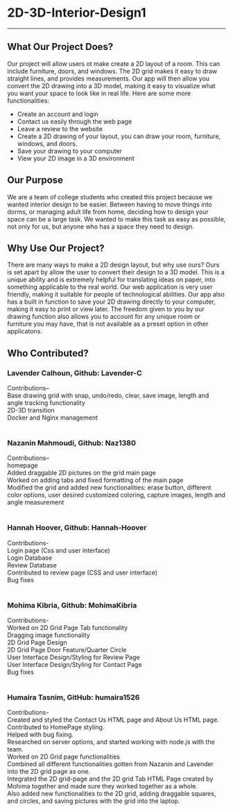 # 2D-3D-Interior-Design1
-----
## What Our Project Does?
Our project will allow users ot make create a 2D layout of a room. This can include furniture, doors, and windows. The 2D grid makes it easy to draw straight lines, and provides measurements. Our app will then allow you convert the 2D drawing into a 3D model, making it easy to visualize what you want your space to look like in real life. Here are some more functionalities:
- Create an account and login
- Contact us easily through the web page
- Leave a review to the website
- Create a 2D drawing of your layout, you can draw your room, furniture, windows, and doors.
- Save your drawing to your computer
- View your 2D image in a 3D environment

## Our Purpose 
We are a team of college students who created this project because we wanted interior design to be easier. Between having to move things into dorms, or managing adult life from home, deciding how to design your space can be a large task. We wanted to make this task as easy as possible, not only for us, but anyone who has a space they need to design.
      
## Why Use Our Project?
There are many ways to make a 2D design layout, but why use ours? Ours is set apart by allow the user to convert their design to a 3D model. This is a unique ability and is extremely helpful for translating ideas on paper, into something applicable to the real world. Our web application is very user friendly, making it suitable for people of technological abilities. Our app also has a built in function to save your 2D drawing directly to your computer, making it easy to print or view later. The freedom given to you by our drawing function also allows you to account for any unique room or furniture you may have, that is not available as a preset option in other applicatons.

## Who Contributed?
### Lavender Calhoun, Github: Lavender-C <br>
Contributions–<br>
Base drawing grid with snap, undo/redo, clear, save image, length and angle tracking functionality<br>
2D-3D transition<br>
Docker and Nginx management<br><br>

### Nazanin Mahmoudi, Github: Naz1380<br>
Contributions–<br>
homepage<br>
Added draggable 2D pictures on the grid main page<br>
Worked on adding tabs and fixed formatting of the main page<br>
Modified the grid and added new functionalities: erase button, different color options, user desired customized coloring, capture images, length and angle measurement<br><br>

### Hannah Hoover, Github: Hannah-Hoover<br>
Contributions-<br>
Login page (Css and user interface)<br>
Login Database<br>
Review Database<br>
Contributed to review page (CSS and user interface) <br>
Bug fixes<br><br>

### Mohima Kibria, Github: MohimaKibria<br>
Contributions-<br>
Worked on 2D Grid Page Tab functionality <br>
Dragging image functionality <br>
2D Grid Page Design <br>
2D Grid Page Door Feature/Quarter Circle<br>
User Interface Design/Styling for Review Page <br>
User Interface Design/Styling for Contact Page <br>
Bug fixes<br><br>

### Humaira Tasnim, GitHub: humaira1526<br>
Contributions-<br>
Created and styled the Contact Us HTML page and About Us HTML page.<br>
Contributed to HomePage styling. <br>
Helped with bug fixing.<br>
Researched on server options, and started working with node.js with the team.<br>
Worked on 2D Grid page functionalities<br>
Combined all different functionalities gotten from Nazanin and Lavender into the 2D grid page as one.<br>
Integrated the 2D grid-page and the 2D grid Tab HTML Page created by Mohima together and made sure they worked together as a whole.<br>
Also added new functionalities to the 2D grid, adding draggable squares, and circles, and saving pictures with the grid into the laptop. <br><br>

